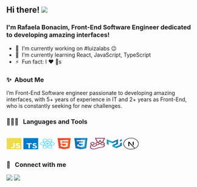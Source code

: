 
## Hi there! <a href="https://www.linkedin.com/in/rafaelamiellibonacim/"><img src="https://media.giphy.com/media/hvRJCLFzcasrR4ia7z/giphy.gif" width="5%"></a>
### I'm Rafaela Bonacim, Front-End Software Engineer dedicated to developing amazing interfaces! 

- 🔭 &nbsp;I’m currently working on #luizalabs :wink:
- 🌱 &nbsp;I’m currently learning React, JavaScript, TypeScript
- ⚡ &nbsp;Fun fact: I :heart: :dog:s


### ✨&nbsp; About Me

I’m Front-End Software engineer passionate to developing amazing interfaces, with 5+ years of experience in IT and 2+ years as Front-End, who is constantly seeking for new challenges.

### 👩🏻‍💻 &nbsp; Languages and Tools

<div style="display: inline_block"><br>
  <img align="center" alt="Rafa-Js" height="30" width="40" src="https://raw.githubusercontent.com/devicons/devicon/master/icons/javascript/javascript-plain.svg">
  <img align="center" alt="Rafa-Ts" height="30" width="40" src="https://raw.githubusercontent.com/devicons/devicon/master/icons/typescript/typescript-plain.svg">
  <img align="center" alt="Rafa-React" height="30" width="40" src="https://raw.githubusercontent.com/devicons/devicon/master/icons/react/react-original.svg">
  <img align="center" alt="Rafa-HTML" height="30" width="40" src="https://raw.githubusercontent.com/devicons/devicon/master/icons/html5/html5-original.svg">
  <img align="center" alt="Rafa-CSS" height="30" width="40" src="https://raw.githubusercontent.com/devicons/devicon/master/icons/css3/css3-original.svg">
  <img align="center" alt="Rafa-CSS" height="30" width="40" src="https://github.com/devicons/devicon/blob/master/icons/jest/jest-plain.svg">
  <img align="center" alt="Rafa-CSS" height="30" width="40" src="https://github.com/devicons/devicon/blob/master/icons/materialui/materialui-original.svg">
  <img align="center" alt="Rafa-CSS" height="30" width="40" src="https://github.com/devicons/devicon/blob/master/icons/nextjs/nextjs-line.svg">
</div>

##

### 🔗 &nbsp; Connect with me

<div> 
  <a href = "mailto:rafaelabonacim@gmail.com"><img src="https://img.shields.io/badge/-Gmail-%23333?style=for-the-badge&logo=gmail&logoColor=white" target="_blank"></a>
   <a href="https://www.linkedin.com/in/rafaelamiellibonacim/" target="_blank"><img src="https://img.shields.io/badge/-LinkedIn-%230077B5?style=for-the-badge&logo=linkedin&logoColor=white" target="_blank"></a> 
</div>
